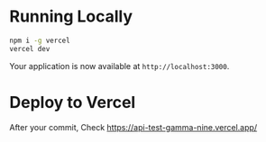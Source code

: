 # Running Locally

```bash
npm i -g vercel
vercel dev
```

Your application is now available at `http://localhost:3000`.

# Deploy to Vercel
After your commit, Check https://api-test-gamma-nine.vercel.app/
